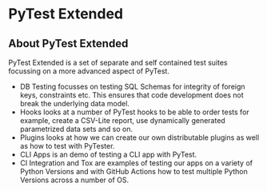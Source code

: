 # PyTest Extended

## About PyTest Extended

PyTest Extended is a set of separate and self contained test suites focussing on a more advanced aspect of PyTest.

- DB Testing focusses on testing SQL Schemas for integrity of foreign keys, constraints etc. This ensures that code development does not break the underlying data model.
- Hooks looks at a number of PyTest hooks to be able to order tests for example, create a CSV-Lite report, use dynamically generated parametrized data sets and so on.
- Plugins looks at how we can create our own distributable plugins as well as how to test with PyTester.
- CLI Apps is an demo of testing a CLI app with PyTest.
- CI Integration and Tox are examples of testing our apps on a variety of Python Versions and with GitHub Actions how to test multiple Python Versions across a number of OS.
